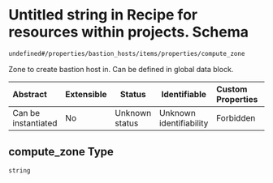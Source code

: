 # Untitled string in Recipe for resources within projects. Schema

```txt
undefined#/properties/bastion_hosts/items/properties/compute_zone
```

Zone to create bastion host in. Can be defined in global data block.


| Abstract            | Extensible | Status         | Identifiable            | Custom Properties | Additional Properties | Access Restrictions | Defined In                                                                                                          |
| :------------------ | ---------- | -------------- | ----------------------- | :---------------- | --------------------- | ------------------- | ------------------------------------------------------------------------------------------------------------------- |
| Can be instantiated | No         | Unknown status | Unknown identifiability | Forbidden         | Allowed               | none                | [resources.schema.json\*](../../../../../../../../../../tmp/182028425/resources.schema.json "open original schema") |

## compute_zone Type

`string`

